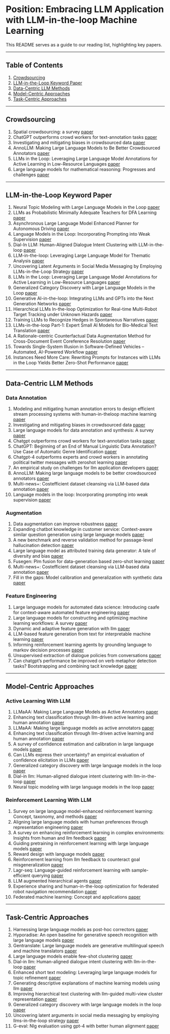 # Position: Embracing LLM Application with LLM-in-the-loop Machine Learning

This README serves as a guide to our reading list, highlighting key papers.

---

## Table of Contents

1. [Crowdsourcing](#crowdsourcing)
2. [LLM-in-the-Loop Keyword Paper](#llm-in-the-loop)
3. [Data-Centric LLM Methods](#data-centric-llm-methods)
4. [Model-Centric Approaches](#model-centric-approaches)
5. [Task-Centric Approaches](#task-centric-approaches)


---

## Crowdsourcing
1. Spatial crowdsourcing: a survey [paper](https://link.springer.com/article/10.1007/s00778-019-00568-7)
2. ChatGPT outperforms crowd workers for text-annotation tasks [paper](https://www.pnas.org/doi/abs/10.1073/pnas.2305016120)
3. Investigating and mitigating biases in crowdsourced data [paper](https://dl.acm.org/doi/10.1145/3462204.3481729)
4. AnnoLLM: Making Large Language Models to Be Better Crowdsourced Annotators [paper](https://aclanthology.org/2024.naacl-industry.15/)
5. LLMs in the Loop: Leveraging Large Language Model Annotations for Active Learning in Low-Resource Languages [paper](https://arxiv.org/pdf/2404.02261)
6. Large language models for mathematical reasoning: Progresses and challenges [paper](https://arxiv.org/abs/2402.00157)


---

## LLM-in-the-Loop Keyword Paper
1. Neural Topic Modeling with Large Language Models in the Loop [paper](https://arxiv.org/pdf/2411.08534)
2. LLMs as Probabilistic Minimally Adequate Teachers for DFA Learning [paper](https://arxiv.org/pdf/2408.02999)
3. Asynchronous Large Language Model Enhanced Planner for Autonomous Driving [paper](https://arxiv.org/pdf/2406.14556)
4. Language Models in the Loop: Incorporating Prompting into Weak Supervision [paper](https://arxiv.org/pdf/2205.02318)
5. Dial-In LLM: Human-Aligned Dialogue Intent Clustering with LLM-in-the-loop [paper](https://arxiv.org/pdf/2412.09049)
6. LLM-in-the-loop: Leveraging Large Language Model for Thematic Analysis [paper](https://aclanthology.org/2023.findings-emnlp.669.pdf)
7. Uncovering Latent Arguments in Social Media Messaging by Employing LLMs-in-the-Loop Strategy [paper](https://arxiv.org/pdf/2404.10259)
8. LLMs in the Loop: Leveraging Large Language Model Annotations for Active Learning in Low-Resource Languages [paper](https://aclanthology.org/2023.findings-emnlp.669.pdf)
9. Generalized Category Discovery with Large Language Models in the Loop [paper](https://aclanthology.org/2024.findings-acl.512.pdf)
10. Generative AI-in-the-loop: Integrating LLMs and GPTs into the Next Generation Networks [paper](https://arxiv.org/pdf/2406.04276)
11. Hierarchical LLMs In-the-loop Optimization for Real-time Multi-Robot Target Tracking under Unknown Hazards [paper](https://arxiv.org/pdf/2409.12274)
12. Training LLMs to Recognize Hedges in Spontaneous Narratives [paper](https://arxiv.org/pdf/2408.03319)
13. LLMs-in-the-loop Part-1: Expert Small AI Models for Bio-Medical Text Translation [paper](https://arxiv.org/pdf/2407.12126)
14. A Rationale-centric Counterfactual Data Augmentation Method for Cross-Document Event Coreference Resolution [paper](https://arxiv.org/pdf/2404.01921)
15. Towards Single-System Illusion in Software-Defined Vehicles – Automated, AI-Powered Workflow [paper](https://arxiv.org/pdf/2403.14460)
16. Instances Need More Care: Rewriting Prompts for Instances with LLMs in the Loop Yields Better Zero-Shot Performance [paper](https://aclanthology.org/2024.findings-acl.371.pdf)

---

## Data-Centric LLM Methods 

### Data Annotation
1. Modeling and mitigating human annotation errors to design efficient stream processing systems with human-in-theloop machine learning [paper](https://arxiv.org/pdf/2007.03177)
2. Investigating and mitigating biases in crowdsourced data [paper](https://arxiv.org/pdf/2111.14322)
3. Large language models for data annotation and synthesis: A survey [paper](https://aclanthology.org/2024.emnlp-main.54.pdf)
4. Chatgpt outperforms crowd workers for text-annotation tasks [paper](https://arxiv.org/pdf/2303.15056)
5. ChatGPT: Beginning of an End of Manual Linguistic Data Annotation? Use Case of Automatic Genre Identification [paper](https://arxiv.org/abs/2303.03953)
6. Chatgpt-4 outperforms experts and crowd workers in annotating political twitter messages with zeroshot learning [paper](https://arxiv.org/pdf/2304.06588)
7. An empirical study on challenges for llm application developers [paper](https://arxiv.org/pdf/2408.05002)
8.  AnnoLLM: Making large language models to be better crowdsourced annotators [paper](https://aclanthology.org/2024.naacl-industry.15.pdf)
9.  Multi-news+: Costefficient dataset cleansing via LLM-based data annotation [paper](https://aclanthology.org/2024.emnlp-main.2.pdf)
10.  Language models in the loop: Incorporating prompting into weak supervision [paper](https://arxiv.org/pdf/2205.02318)

### Augmentation
1. Data augmentation can improve robustness [paper](https://arxiv.org/pdf/2111.05328)
2. Expanding chatbot knowledge in customer service: Context-aware similar question generation using large language models [paper](https://arxiv.org/pdf/2410.12444)
3. A new benchmark and reverse validation method for passage-level hallucination detection [paper](https://aclanthology.org/2023.findings-emnlp.256.pdf)
4. Large language model as attributed training data generator: A tale of diversity and bias [paper](https://arxiv.org/pdf/2306.15895)
5. Fusegen: Plm fusion for data-generation based zero-shot learning [paper](https://arxiv.org/pdf/2406.12527)
6. Multi-news+: Costefficient dataset cleansing via LLM-based data annotation [paper](https://aclanthology.org/2024.emnlp-main.2.pdf)
7. Fill in the gaps: Model calibration and generalization with synthetic data [paper](https://aclanthology.org/2024.emnlp-main.955.pdf)

### Feature Engineering
1. Large language models for automated data science: Introducing caafe for context-aware automated feature engineering [paper](https://arxiv.org/pdf/2305.03403)
2. Large language models for constructing and optimizing machine learning workflows: A survey [paper](https://arxiv.org/pdf/2411.10478)
3. Dynamic and adaptive feature generation with llm [paper](https://arxiv.org/pdf/2406.03505)
4. LLM-based feature generation from text for interpretable machine learning [paper](https://arxiv.org/pdf/2409.07132)
5. Informing reinforcement learning agents by grounding language to markov decision processes [paper](https://openreview.net/pdf?id=P4op21eju0)
6. Unsupervised extraction of dialogue policies from conversations [paper](https://aclanthology.org/2024.emnlp-main.1060.pdf)
7. Can chatgpt’s performance be improved on verb metaphor detection tasks? Bootstrapping and combining tacit knowledge  [paper](https://aclanthology.org/2024.acl-long.57.pdf)


---

## Model-Centric Approaches 
### Active Learning With LLM 

1. LLMaAA: Making Large Language Models as Active Annotators [paper](https://aclanthology.org/2023.findings-emnlp.872.pdf)
2. Enhancing text classification through llm-driven active learning and human
annotation [paper](https://aclanthology.org/2024.law-1.10.pdf)
3. LLMaAA: Making large language models as active annotators [paper](https://aclanthology.org/2023.findings-emnlp.872.pdf)
4. Enhancing text classification through llm-driven active learning and human
annotation [paper](https://aclanthology.org/2024.law-1.10.pdf)
5. A survey of confidence estimation and calibration in large language models [paper](https://aclanthology.org/2024.naacl-long.366.pdf)
6. Can LLMs express their uncertainty? an empirical evaluation of confidence elicitation in LLMs [paper](https://arxiv.org/pdf/2306.13063)
7.  Generalized category discovery with large language models in the loop [paper](https://aclanthology.org/2024.findings-acl.512.pdf)
8.  Dial-in llm: Human-aligned dialogue intent clustering with llm-in-the-loop [paper](https://arxiv.org/pdf/2412.09049)
9.  Neural topic modeling with large language models in the loop [paper](https://arxiv.org/pdf/2411.08534)


### Reinforcement Learning With LLM
1. Survey on large language model-enhanced reinforcement learning: Concept, taxonomy, and methods [paper](https://arxiv.org/pdf/2404.00282)
2. Aligning large language models with human preferences through representation engineering [paper](https://aclanthology.org/2024.acl-long.572.pdf)
3.  A survey on enhancing reinforcement learning in complex environments: Insights from human and llm feedback [paper](https://arxiv.org/pdf/2411.13410)
4.  Guiding pretraining in reinforcement learning with large language models [paper](https://arxiv.org/pdf/2302.06692)
5.  Reward design with language models [paper](https://arxiv.org/pdf/2303.00001)
6.  Reinforcement learning from llm feedback to counteract goal misgeneralization [paper](https://arxiv.org/pdf/2401.07181)
7.  Lagr-seq: Language-guided reinforcement learning with sample-efficient querying [paper](https://arxiv.org/pdf/2308.13542)
8.  LLM augmented hierarchical agents [paper](https://arxiv.org/pdf/2311.05596)
9.  Experience sharing and human-in-the-loop optimization for federated robot navigation recommendation [paper](https://link.springer.com/chapter/10.1007/978-3-031-51026-7_16)
10.   Federated machine learning: Concept and applications [paper](https://arxiv.org/pdf/1902.04885)


---

## Task-Centric Approaches
1. Harnessing large language models as post-hoc correctors [paper](https://aclanthology.org/2024.findings-acl.867.pdf)
2. Hyporadise: An open baseline for generative speech recognition with large language models [paper](https://arxiv.org/pdf/2309.15701)
3. Gentranslate: Large language models are generative multilingual speech and machine translators [paper](https://arxiv.org/pdf/2402.06894)
4. Large language models enable few-shot clustering [paper](https://aclanthology.org/2024.tacl-1.18.pdf)
5. Dial-in llm: Human-aligned dialogue intent clustering with llm-in-the-loop [paper](https://arxiv.org/pdf/2412.09049)
6. Enhanced short text modeling: Leveraging large language models for topic refinement [paper](https://arxiv.org/pdf/2403.17706)
7. Generating descriptive explanations of machine learning models using llm [paper](https://www.computer.org/csdl/proceedings-article/bigdata/2024/10825667/23ykhJUQhpK)
8. Improving hierarchical text clustering with llm-guided multi-view cluster representation [paper](https://aclanthology.org/2024.emnlp-industry.54.pdf)
9. Generalized category discovery with large language models in the loop [paper](https://aclanthology.org/2024.findings-acl.512.pdf)
10. Uncovering latent arguments in social media messaging by employing llms-in-the-loop strategy [paper](https://arxiv.org/pdf/2404.10259)
11. G-eval: Nlg evaluation using gpt-4 with better human alignment [paper](https://aclanthology.org/2023.emnlp-main.153.pdf)

